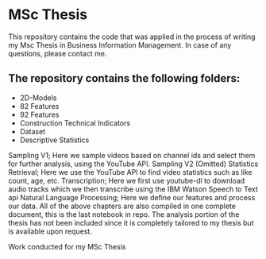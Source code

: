 # MSc Thesis
This repository contains the code that was applied in the process of writing my Msc Thesis in Business Information Management. In case of any questions, please contact me. 

## The repository contains the following folders:
- 2D-Models
- 82 Features
- 92 Features
- Construction Technical Indicators
- Dataset
- Descriptive Statistics



Sampling V1; Here we sample videos based on channel ids and select them for further analysis, using the YouTube API.
Sampling V2 (Omitted)
Statistics Retrieval; Here we use the YouTube API to find video statistics such as like count, age, etc.
Transcription; Here we first use youtube-dl to download audio tracks which we then transcribe using the IBM Watson Speech to Text api
Natural Language Processing; Here we define our features and process our data.
All of the above chapters are also compiled in one complete document, this is the last notebook in repo. The analysis portion of the thesis has not been included since it is completely tailored to my thesis but is available upon request.



Work conducted for my MSc Thesis 
